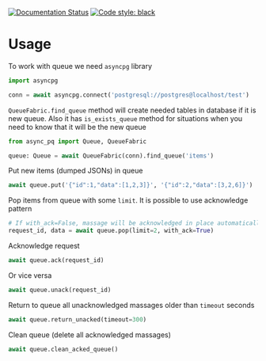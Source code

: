 [![Documentation Status](https://readthedocs.org/projects/async-pq/badge/?version=latest)](https://async-pq.readthedocs.io/en/latest/?badge=latest)
[![Code style: black](https://img.shields.io/badge/code%20style-black-000000.svg)](https://github.com/ambv/black)
# Usage

To work with queue we need ```asyncpg``` library
```python
import asyncpg

conn = await asyncpg.connect('postgresql://postgres@localhost/test')
```

```QueueFabric.find_queue``` method will create needed 
tables in database if it is new queue. 
Also it has ```is_exists_queue``` method for situations when you 
need to know that it will be the new queue
```python
from async_pq import Queue, QueueFabric

queue: Queue = await QueueFabric(conn).find_queue('items')
```

Put new items (dumped JSONs) in queue
```python
await queue.put('{"id":1,"data":[1,2,3]}', '{"id":2,"data":[3,2,6]}')
```

Pop items from queue with some ```limit```. It is possible to use acknowledge pattern
```python
# If with_ack=False, massage will be acknowledged in place automatically
request_id, data = await queue.pop(limit=2, with_ack=True)
```

Acknowledge request
```python
await queue.ack(request_id)
```

Or vice versa 
```python
await queue.unack(request_id)
```

Return to queue all unacknowledged massages older than ```timeout``` seconds 
```python
await queue.return_unacked(timeout=300)
```

Clean queue (delete all acknowledged massages)
```python
await queue.clean_acked_queue()
```
